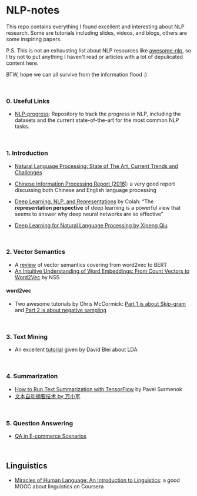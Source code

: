 # NLP-notes
This repo contains everything I found excellent and interesting about NLP research. Some are tutorials including slides, videos, and blogs, others are some inspiring papers.

P.S. This is not an exhausting list about NLP resources like [awesome-nlp](https://github.com/keon/awesome-nlp), so I try not to put anything I haven't read or articles with a lot of depulicated content here. 

BTW, hope we can all survive from the information flood :)



<br>

### 0. Useful Links

- [NLP-progress](https://nlpprogress.com/): Repository to track the progress in NLP, including the datasets and the current state-of-the-art for the most common NLP tasks.



<br>

### 1. Introduction
- [Natural Language Processing: State of The Art, Current Trends and Challenges](https://arxiv.org/abs/1708.05148)
- [Chinese Information Processing Report (2016)](http://cips-upload.bj.bcebos.com/cips2016.pdf): a very good report discussing both Chinese and English language processing

- [Deep Learning, NLP, and Representations](http://colah.github.io/posts/2014-07-NLP-RNNs-Representations/) by Colah: “The **representation perspective** of deep learning is a powerful view that seems to answer why deep neural networks are so effective”
- [Deep Learning for Natural Language Processing by Xipeng Qiu](http://nlp.fudan.edu.cn/xpqiu/slides/20160618_DL4NLP@CityU.pdf)



<br>

### 2. Vector Semantics

- A [review](https://zhuanlan.zhihu.com/p/50443871) of vector semantics covering from word2vec to BERT
- [An Intuitive Understanding of Word Embeddings: From Count Vectors to Word2Vec](https://www.analyticsvidhya.com/blog/2017/06/word-embeddings-count-word2veec/) by NSS
#### word2vec
- Two awesome tutorials by Chris McCormick: [Part 1 is about Skip-gram](http://mccormickml.com/2016/04/19/word2vec-tutorial-the-skip-gram-model/) and [Part 2 is about negative sampling](http://mccormickml.com/2017/01/11/word2vec-tutorial-part-2-negative-sampling/)



<br>

### 3. Text Mining
- An excellent [tutorial](http://videolectures.net/mlss09uk_blei_tm/) given by David Blei about LDA



<br>

### 4. Summarization

- [How to Run Text Summarization with TensorFlow](http://pavel.surmenok.com/2016/10/15/how-to-run-text-summarization-with-tensorflow/) by Pavel Surmenok
- [文本自动摘要技术 by 万小军](https://github.com/IsakZhang/NLP-notes/blob/master/Data/%E4%B8%87%E5%B0%8F%E5%86%9B-%E6%96%87%E6%9C%AC%E8%87%AA%E5%8A%A8%E6%91%98%E8%A6%81%E6%8A%80%E6%9C%AF.pdf)



<br>

### 5. Question Answering

- [QA in E-commerce Scenarios](./ecommerce.md)



<br>

## Linguistics

- [Miracles of Human Language: An Introduction to Linguistics](https://www.coursera.org/learn/human-language): a good MOOC about linguistics on Coursera


